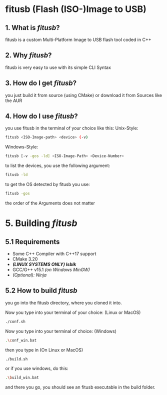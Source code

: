 # fitusb (Flash (ISO-)Image to USB)

## 1. What is _fitusb_?
fitusb is a custom Multi-Platform Image to USB flash tool coded in C++
## 2. Why _fitusb_?
fitusb is very easy to use with its simple CLI Syntax
## 3. How do I get _fitusb_?
you just build it from source (using CMake) or download it from Sources like the AUR
## 4. How do I use _fitusb_?
you use fitusb in the terminal of your choice like this:
Unix-Style:
```sh
fitusb <ISO-Image-path> <device> (-v)
```
Windows-Style:
```sh
fitusb [-v -gos -ld] <ISO-Image-Path> <Device-Number>
```
to list the devices, you use the following argument:
```sh
fitusb -ld
```
to get the OS detected by fitusb you use:
```sh
fitusb -gos
```
the order of the Arguments does not matter
# 5. Building _fitusb_
## 5.1 Requirements
- Some C++ Compiler with C++17 support
- CMake 3.20
- _**(LINUX SYSTEMS ONLY) lsblk**_
- GCC/G++ v15.1 _(on Windows MinGW)_
- _(Optional): Ninja_
## 5.2 How to build _fitusb_
you go into the fitusb directory, where you cloned it into.

Now you type into your terminal of your choice: (Linux or MacOS)
```sh
./conf.sh
```
Now you type into your terminal of choice: (Windows)
```sh
.\conf_win.bat
```
then you type in (On Linux or MacOS)
```sh
./build.sh
```
or if you use windows, do this:
```sh
.\build_win.bat
```
and there you go, you should see an fitusb executable in the build folder.